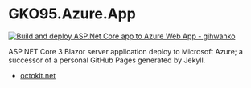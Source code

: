 # GKO95.Azure.App
[![Build and deploy ASP.Net Core app to Azure Web App - gihwanko](https://github.com/GKO95/GKO95.Azure.App/actions/workflows/main_gihwanko.yml/badge.svg)](https://github.com/GKO95/GKO95.Azure.App/actions/workflows/main_gihwanko.yml)

ASP.NET Core 3 Blazor server application deploy to Microsoft Azure; a successor of a personal GitHub Pages generated by Jekyll.

* [octokit.net](https://github.com/octokit/octokit.net)
